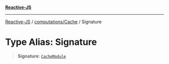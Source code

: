 [**Reactive-JS**](../../../README.md)

***

[Reactive-JS](../../../README.md) / [computations/Cache](../README.md) / Signature

# Type Alias: Signature

> **Signature**: [`CacheModule`](../interfaces/CacheModule.md)
